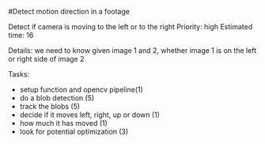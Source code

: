 #Detect motion direction in a footage

Detect if camera is moving to the left or to the right
Priority: high
Estimated time: 16

Details:
we need to know given image 1 and 2, whether image 1 is on the left or right side of image 2

Tasks:
- setup function and opencv pipeline(1)
- do a blob detection (5)
- track the blobs (5)
- decide if it moves left, right, up or down (1)
- how much it has moved (1)
- look for potential optimization (3)
